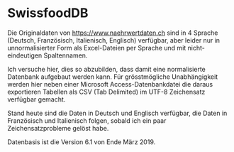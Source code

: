 # SwissfoodDB

Die Originaldaten von https://www.naehrwertdaten.ch sind in 4 Sprache (Deutsch, Französisch, Italienisch, Englisch)
verfügbar, aber leider nur in unnormalisierter Form als Excel-Dateien per Sprache und mit nicht-eindeutigen
Spaltennamen.

Ich versuche hier, dies so abzubilden, dass damit eine normalisierte Datenbank aufgebaut werden kann.
Für grösstmögliche Unabhängigkeit werden hier neben einer Microsoft Access-Datenbankdatei die daraus
exportieren Tabellen als CSV (Tab Delimited) im UTF-8 Zeichensatz verfügbar gemacht.

Stand heute sind die Daten in Deutsch und Englisch verfügbar, die Daten in Französisch und Italienisch
folgen, sobald ich ein paar Zeichensatzprobleme gelöst habe.

Datenbasis ist die Version 6.1 von Ende März 2019.
